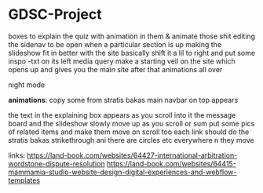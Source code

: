 # GDSC-Project

<!-- edit the sidenav icons and add another side nav  -->
<!-- add a go to top arrow button (fixed positioning)  -->
<!-- find better footer designs  -->
<!-- add shadows to the slideshow -->
boxes to explain the quiz with animation in them & animate those shit
editing the sidenav to be open when a particular section is up
making the slideshow fit in better with the site basically shift it a lil to right and put some inspo
-txt on its left
media query
make a starting veil on the site which opens up and gives you the main site after that
animations all over

night mode




********animations********: 
copy some from stratis bakas
main navbar on top appears

the text in the explaining box appears as you scroll into it
the message board and the slideshow slowly move up as you scroll or sum
put some pics of related items and make them move on scroll too
each link should do the stratis bakas strikethrough ani
there are circles etc everywhere n they move 




links:
https://land-book.com/websites/64427-international-arbitration-wordstone-dispute-resolution
https://land-book.com/websites/64415-mammamia-studio-website-design-digital-experiences-and-webflow-templates

